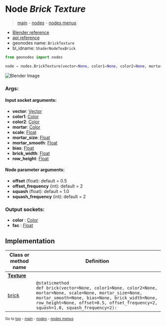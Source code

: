 # Node *Brick Texture*

> [main](../index.md) - [nodes](nodes.md) - [nodes menus](nodes_menus.md)

- [Blender reference](https://docs.blender.org/manual/en/latest/modeling/geometry_nodes/texture/brick.html)
- [api reference](https://docs.blender.org/api/current/bpy.types.ShaderNodeTexBrick.html)
- geonodes name: `BrickTexture`
- bl_idname: `ShaderNodeTexBrick`

```python
from geonodes import nodes

node = nodes.BrickTexture(vector=None, color1=None, color2=None, mortar=None, scale=None, mortar_size=None, mortar_smooth=None, bias=None, brick_width=None, row_height=None, offset=0.5, offset_frequency=2, squash=1.0, squash_frequency=2)
```

![Blender Image](https://docs.blender.org/manual/en/latest/_images/node-types_ShaderNodeTexBrick.webp)

### Args:

#### Input socket arguments:

- **vector**: [Vector](Vector.md)
- **color1**: [Color](Color.md)
- **color2**: [Color](Color.md)
- **mortar**: [Color](Color.md)
- **scale**: [Float](Float.md)
- **mortar_size**: [Float](Float.md)
- **mortar_smooth**: [Float](Float.md)
- **bias**: [Float](Float.md)
- **brick_width**: [Float](Float.md)
- **row_height**: [Float](Float.md)

#### Node parameter arguments:

- **offset** (float): default = 0.5
- **offset_frequency** (int): default = 2
- **squash** (float): default = 1.0
- **squash_frequency** (int): default = 2

### Output sockets:

- **color** : [Color](Color.md)
- **fac** : [Float](Float.md)

## Implementation

| Class or method name | Definition |
|----------------------|------------|
| **[Texture](Texture.md)** |
| [brick](Texture.md#brick) | `@staticmethod`<br> `def brick(vector=None, color1=None, color2=None, mortar=None, scale=None, mortar_size=None, mortar_smooth=None, bias=None, brick_width=None, row_height=None, offset=0.5, offset_frequency=2, squash=1.0, squash_frequency=2):` |

<sub>Go to [top](#node-brick-texture) - [main](../index.md) - [nodes](nodes.md) - [nodes menus](nodes_menus.md)</sub>


